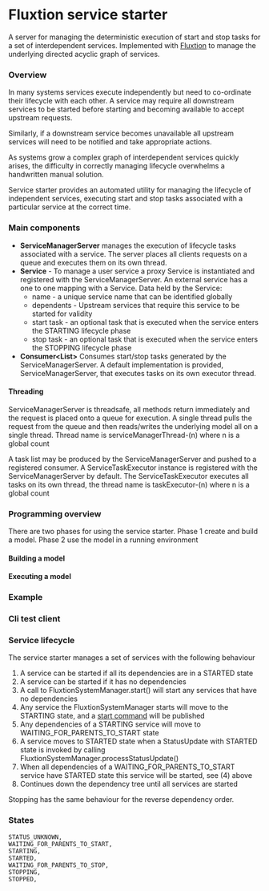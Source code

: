# Fluxtion service starter
A server for managing the deterministic execution of start and stop tasks for a set of interdependent services. Implemented
with [Fluxtion](https://github.com/v12technology/fluxtion) to manage the underlying directed acyclic graph of services.

### Overview
In many systems services execute independently but need to co-ordinate their lifecycle with each other. A service
may require all downstream services to be started before starting and becoming available to accept upstream requests.

Similarly, if a downstream service becomes unavailable all upstream services will need to be notified and take appropriate 
actions. 

As systems grow a complex graph of interdependent services quickly arises, the difficulty in correctly managing 
lifecycle overwhelms a handwritten manual solution. 

Service starter provides an automated utility for managing the lifecycle of independent services, executing
start and stop tasks associated with a particular service at the correct time.

### Main components
- **ServiceManagerServer** manages the execution of lifecycle tasks associated with a service. The server places all 
 clients requests on a queue and executes them on its own thread. 
- **Service** - To manage a user service a proxy Service is instantiated and registered with the ServiceManagerServer. 
 An external service has a one to one mapping with a Service. Data held by the Service:
  - name - a unique service name that can be identified globally
  - dependents - Upstream services that require this service to be started for validity
  - start task - an optional task that is executed when the service enters the STARTING lifecycle phase
  - stop task - an optional task that is executed when the service enters the STOPPING lifecycle phase
- **Consumer<List<TaskWrapper>>** Consumes start/stop tasks generated by the ServiceManagerServer. A default implementation
 is provided, ServiceManagerServer, that executes tasks on its own executor thread.

#### Threading
ServiceManagerServer is threadsafe, all methods return immediately and the request is placed onto a queue for execution.
A single thread pulls the request from the queue and then reads/writes the underlying model all on a single thread. 
Thread name is serviceManagerThread-(n) where n is a global count

A task list may be produced by the ServiceManagerServer and pushed to a registered consumer. A ServiceTaskExecutor 
instance is registered with the ServiceManagerServer by default. The ServiceTaskExecutor executes all tasks on its own 
thread, the thread name is taskExecutor-(n) where n is a global count

### Programming overview
There are two phases for using the service starter. Phase 1 create and build a model. Phase 2 use the model in a running 
environment

#### Building a model

#### Executing a model

### Example

### Cli test client



### Service lifecycle
The service starter manages a set of services with the following behaviour
1. A service can be started if all its dependencies are in a STARTED state
2. A service can be started if it has no dependencies
3. A call to FluxtionSystemManager.start() will start any services that have no dependencies
4. Any service the FluxtionSystemManager starts will move to the STARTING state, and a [start command](https://github.com/gregv12/example-service-starter/blob/d15d4856af4f0315d08474de5fda74f849886757/src/main/java/com/fluxtion/example/servicestater/ServiceEvent.java#L57) will be published
5. Any dependencies of a STARTING service will move to WAITING_FOR_PARENTS_TO_START state
6. A service moves to STARTED state when a StatusUpdate with STARTED state is invoked by calling FluxtionSystemManager.processStatusUpdate() 
7. When all dependencies of a WAITING_FOR_PARENTS_TO_START service have STARTED state this service will be started, see (4) above
9. Continues down the dependency tree until all services are started

Stopping has the same behaviour for the reverse dependency order.

### States
    STATUS_UNKNOWN,
    WAITING_FOR_PARENTS_TO_START,
    STARTING,
    STARTED,
    WAITING_FOR_PARENTS_TO_STOP,
    STOPPING,
    STOPPED,
